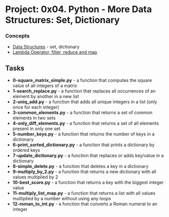 
# Project: 0x04. Python - More Data Structures: Set, Dictionary
### Concepts
- [Data Structures](https://intranet.alxswe.com/rltoken/GmgoSUtBbHBW8suWkws51g) - set, dictionary
- [Lambda Operator, filter, reduce and map](https://intranet.alxswe.com/rltoken/53f4kKVT0-jyzrJstOSJWg)
## Tasks
- **0-square_matrix_simple.py** - a function that computes the square value of all integers of a matrix
- **1-search_replace.py** - a function that replaces all occurrences of an element by another in a new list
- **2-uniq_add.py** - a function that adds all unique integers in a list (only once for each integer)
- **3-common_elements.py** - a function that returns a set of common elements in two sets
- **4-only_diff_elements.py** - a function that returns a set of all elements present in only one set
- **5-number_keys.py** - a function that returns the number of keys in a dictionary
- **6-print_sorted_dictionary.py** - a function that prints a dictionary by ordered keys
- **7-update_dictionary.py** - a function that replaces or adds key/value in a dictionary
- **8-simple_delete.py** - a function that deletes a key in a dictionary
- **9-multiply_by_2.py** - a function that returns a new dictionary with all values multiplied by 2
- **10-best_score.py** - a function that returns a key with the biggest integer value
- **11-multiply_list_map.py** - a function that returns a list with all values multiplied by a number without using any loops
- **12-roman_to_int.py** - a function that converts a Roman numeral to an integer
